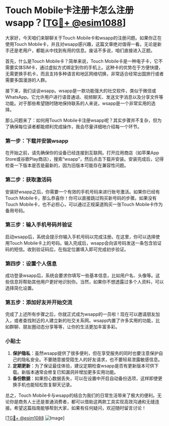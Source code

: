 # Touch Mobile卡注册卡怎么注册wsapp？[[TG💪+ @esim1088](https://t.me/s/esim1088)]

大家好，今天咱们来聊聊关于Touch Mobile卡和wsapp的注册问题。如果你正在使用Touch Mobile卡，并且对wsapp感兴趣，这篇文章绝对值得一看。无论是新手还是老用户，都能从中找到有用的信息。废话不多说，咱们直接进入正题。

首先，什么是Touch Mobile卡？简单来说，Touch Mobile卡是一种电子卡，它不需要实体SIM卡，通过虚拟方式绑定到你的手机上。这种卡的优势在于方便快捷，无需更换手机卡，而且支持多种语言和地区网络切换，非常适合经常出国旅行或者需要多国漫游的人群。

接下来，我们谈谈wsapp。wsapp是一款功能强大的社交软件，类似于微信或WhatsApp。它允许用户进行语音通话、视频聊天、发送文字消息以及分享文件等功能。对于那些希望随时随地保持联系的人来说，wsapp是一个非常实用的选择。

那么问题来了：如何用Touch Mobile卡注册wsapp呢？其实步骤并不复杂，但为了确保每位读者都能顺利完成操作，我会尽量详细地介绍每一个环节。

### 第一步：下载并安装wsapp

在开始之前，请先确保你的设备已经连接到互联网。打开应用商店（如苹果App Store或谷歌Play商店），搜索“wsapp”，然后点击下载并安装。安装完成后，记得检查一下版本是否是最新的，因为旧版本可能存在兼容性问题。

### 第二步：获取激活码

安装好wsapp之后，你需要一个有效的手机号码来进行账号激活。如果你已经有Touch Mobile卡，那么恭喜你！你可以直接跳过购买新号码的步骤。如果没有Touch Mobile卡，也不必担心，可以通过正规渠道购买一张Touch Mobile卡作为备用号码。

### 第三步：输入手机号码并验证

启动wsapp后，系统会提示你输入手机号码以完成注册。在这里，你可以选择使用Touch Mobile卡上的号码。输入完成后，wsapp会向该号码发送一条包含验证码的短信。收到验证码后，在指定位置填入即可完成初步验证。

### 第四步：设置个人信息

成功登录wsapp后，系统会要求你填写一些基本信息，比如用户名、头像等。这些信息将帮助其他用户更好地识别你。当然，如果你不想透露过多个人资料，可以选择简化设置。

### 第五步：添加好友并开始交流

完成了上述所有步骤之后，你就正式成为wsapp的一员啦！现在可以邀请朋友加入，或者查找附近的人建立新的社交关系网。wsapp内置了许多实用的功能，比如群聊、朋友圈动态分享等等，让你的生活更加丰富多彩。

### 小贴士

1. **保护隐私**：虽然wsapp提供了很多便利，但在享受服务的同时也要注意保护自己的隐私安全。不要随意接受陌生人的好友请求，也不要轻易泄露敏感信息。
2. **定期更新**：为了保证最佳体验，建议定期检查wsapp是否有更新版本可供下载。新版本通常会修复已知漏洞并增加更多实用功能。
3. **备份数据**：如果担心数据丢失，可以在设置中开启自动备份选项，这样即使更换手机也能轻松恢复聊天记录。

总之，Touch Mobile卡与wsapp的结合为我们的日常生活带来了极大的便利。无论你是商务人士还是普通消费者，都可以借助这两款工具实现高效沟通和无缝连接。希望这篇指南能够帮到大家，如果有任何疑问，欢迎随时留言讨论！

[[TG💪+ @esim1088](https://t.me/s/esim1088) ![Image](https://i.postimg.cc/4NQfJmqS/Snipaste-2025-05-13-00-14-12.png)]
